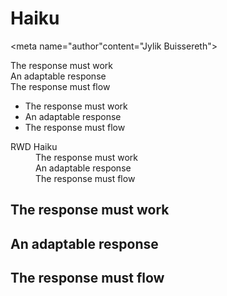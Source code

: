 # Haiku
<html dir="ltr" lang="en">
<head>
  <meta charset="utf-8">
  <link rel="stylesheet" href="css/main.css">
  
  <meta name="author"content="Jylik Buissereth">
</head>
<body>

<p>
The response must work<br>
An adaptable response<br>
The response must flow<br>
</p>

<ul>
  <li>The response must work</li>
  <li>An adaptable response</li>
  <li>The response must flow</li>
</ul>

<dl>
  <dt>RWD Haiku</dt>
  <dd>The response must work</dd>
  <dd>An adaptable response</dd>
  <dd>The response must flow</dd>
</dl>

<h2>The response must work</h2>
<h2>An adaptable response</h2>
<h2>The response must flow</h2>


</body>
</html>
